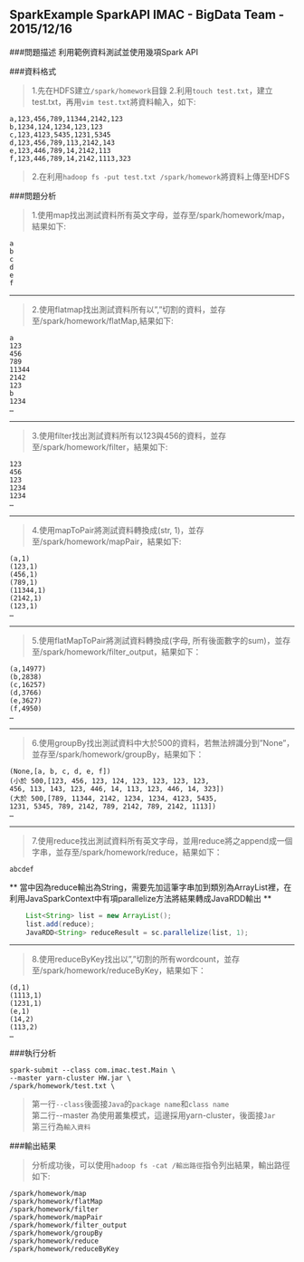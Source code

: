 ## SparkExample SparkAPI IMAC - BigData Team - 2015/12/16

###問題描述
利用範例資料測試並使用幾項Spark API

###資料格式

>1.先在HDFS建立```/spark/homework```目錄
>2.利用```touch test.txt```，建立test.txt，再用```vim test.txt```將資料輸入，如下:

```
a,123,456,789,11344,2142,123  
b,1234,124,1234,123,123  
c,123,4123,5435,1231,5345
d,123,456,789,113,2142,143  
e,123,446,789,14,2142,113  
f,123,446,789,14,2142,1113,323
```

>2.在利用```hadoop fs -put test.txt /spark/homework```將資料上傳至HDFS

###問題分析

>1.使用map找出測試資料所有英文字母，並存至/spark/homework/map，結果如下:

```
a
b
c
d
e
f
```

***
>2.使用flatmap找出測試資料所有以”,”切割的資料，並存至/spark/homework/flatMap,結果如下:

```
a
123
456
789
11344
2142
123
b
1234
…
```

***
>3.使用filter找出測試資料所有以123與456的資料，並存至/spark/homework/filter，結果如下:

```
123
456
123
1234
1234
…
```

***

>4.使用mapToPair將測試資料轉換成(str, 1)，並存至/spark/homework/mapPair，結果如下:

```
(a,1)
(123,1)
(456,1)
(789,1)
(11344,1)
(2142,1)
(123,1)
…
```

***
>5.使用flatMapToPair將測試資料轉換成(字母, 所有後面數字的sum)，並存至/spark/homework/filter_output，結果如下：

```
(a,14977)
(b,2838)
(c,16257)
(d,3766)
(e,3627)
(f,4950)
…
```

***
>6.使用groupBy找出測試資料中大於500的資料，若無法辨識分到”None”，並存至/spark/homework/groupBy，結果如下：

```
(None,[a, b, c, d, e, f])
(小於 500,[123, 456, 123, 124, 123, 123, 123, 123,
456, 113, 143, 123, 446, 14, 113, 123, 446, 14, 323])
(大於 500,[789, 11344, 2142, 1234, 1234, 4123, 5435,
1231, 5345, 789, 2142, 789, 2142, 789, 2142, 1113])
…
```

***
>7.使用reduce找出測試資料所有英文字母，並用reduce將之append成一個字串，並存至/spark/homework/reduce，結果如下：

```
abcdef
```

**
當中因為reduce輸出為String，需要先加這筆字串加到類別為ArrayList裡，在利用JavaSparkContext中有項parallelize方法將結果轉成JavaRDD輸出
**

```java
	List<String> list = new ArrayList();
	list.add(reduce);
	JavaRDD<String> reduceResult = sc.parallelize(list, 1);
```
***
>8.使用reduceByKey找出以”,”切割的所有wordcount，並存至/spark/homework/reduceByKey，結果如下：

```
(d,1)
(1113,1)
(1231,1)
(e,1)
(14,2)
(113,2)
…
```

###執行分析

```
spark-submit --class com.imac.test.Main \
--master yarn-cluster HW.jar \
/spark/homework/test.txt \
```
> 第一行```--class```後面接```Java```的```package name```和```class name```  
> 第二行--master 為使用叢集模式，這邊採用yarn-cluster，後面接```Jar```  
> 第三行為```輸入資料```

###輸出結果
>分析成功後，可以使用```hadoop fs -cat /輸出路徑```指令列出結果，輸出路徑如下:

```
/spark/homework/map
/spark/homework/flatMap
/spark/homework/filter
/spark/homework/mapPair
/spark/homework/filter_output
/spark/homework/groupBy
/spark/homework/reduce
/spark/homework/reduceByKey
```